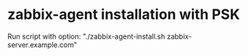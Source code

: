 # zabbix-agent installation with PSK
Run script with option: "./zabbix-agent-install.sh zabbix-server.example.com"
